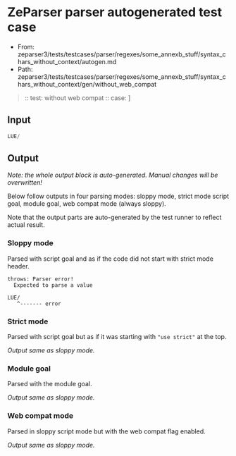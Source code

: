 # ZeParser parser autogenerated test case

- From: zeparser3/tests/testcases/parser/regexes/some_annexb_stuff/syntax_chars_without_context/autogen.md
- Path: zeparser3/tests/testcases/parser/regexes/some_annexb_stuff/syntax_chars_without_context/gen/without_web_compat

> :: test: without web compat
> :: case: ]

## Input


`````js
LUE/
`````

## Output

_Note: the whole output block is auto-generated. Manual changes will be overwritten!_

Below follow outputs in four parsing modes: sloppy mode, strict mode script goal, module goal, web compat mode (always sloppy).

Note that the output parts are auto-generated by the test runner to reflect actual result.

### Sloppy mode

Parsed with script goal and as if the code did not start with strict mode header.

`````
throws: Parser error!
  Expected to parse a value

LUE/
   ^------- error
`````

### Strict mode

Parsed with script goal but as if it was starting with `"use strict"` at the top.

_Output same as sloppy mode._

### Module goal

Parsed with the module goal.

_Output same as sloppy mode._

### Web compat mode

Parsed in sloppy script mode but with the web compat flag enabled.

_Output same as sloppy mode._
